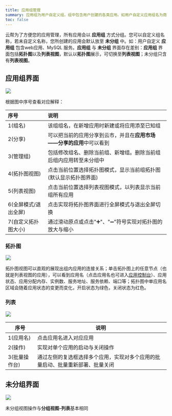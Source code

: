 ```yaml
---
title: 应用组管理
summary: 应用组为用户自定义组，组中包含用户创建的各类应用。如用户自定义应用组名为商城应用，该组包含web应用于MySQL 服务。应用组与未分组界面存在差别：应用组界面包括拓扑图以及列表视图，默认以拓扑图展示，可切换至列表视图；未分组只含有列表视图。
toc: false
---
```


云帮为了方便您的应用管理，所有应用会以 **应用组** 方式分组。您可以自定义组名称，若未自定义名称，您所创建的应用会默认放至 **未分组** 中。如：用户自定义 **应用组** 包含web应用、MySQL 服务。**应用组** 与 **未分组** 界面存在差别：**应用组** 界面包括**拓扑图**以及**列表视图**，默认以**拓扑图**展示，可切换至**列表视图**；未分组只含有**列表视图**。

<div id="toc"></div>

## 应用组界面

<img src="https://static.goodrain.com/images/acp/docs/user-docs/myapps/myapp-introduce1.png" style="border:1px solid #eee;max-width:100%" />

根据图中序号查看对应解释：

| 序号           | 说明                                    |
| :----------- | :------------------------------------ |
| 1(组名)        | 该组组名，在新增应用时新建或将应用添至已知组                |
| 2(分享)        | 可以把当前的应用分享到云市，并且在**应用市场——分享的应用**中可以看到 |
| 3(管理组)       | 包括修改组名、删除当前组、新增组。删除当前组后组内应用转至未分组中     |
| 4(拓扑图视图)     | 点击当前位置选择拓扑图模式，显示当前组拓扑图(默认显示拓扑图界面)     |
| 5(列表视图)      | 点击当前位置选择列表视图模式，以列表显示当前组所有应用           |
| 6(全屏模式/退出全屏) | 点击实现将拓扑图界面进行全屏模式与退出全屏切换               |
| 7(自定义拓扑图大小)  | 通过滑动原点或点击"➕"、"➖"符号实现对拓扑图的放大与缩小        |

### 拓扑图

<img src="https://static.goodrain.com/images/acp/docs/user-docs/myapps/myapp-introduce2.png" style="border:1px solid #eee;max-width:100%" />

拓扑图视图可以直观的展现出组内应用的连接关系；单击拓扑图上的任意节点（也就是列表视图的应用），可以看到应用名（点击应用名也可进入[应用控制台](myapp-platform-overview.html)）、应用状态、应用分配内存、实例数、服务地址、服务依赖、端口等；拓扑图中单应用名区域会随着应用状态的变更而变化，开启状态为绿色，关闭状态为红色。

### 列表

<img src="https://static.goodrain.com/images/acp/docs/user-docs/myapps/myapp-introduce3.png" style="border:1px solid #eee;max-width:100%" />

| 序号       | 说明                                      |
| -------- | --------------------------------------- |
| 1(应用名)   | 点击应用名进入对应应用                             |
| 2(操作)    | 实现对单个应用的启动与关闭操作                         |
| 3(批量操作台) | 通过左侧的复选框选择多个应用，实现对多个应用的批量启动、批量重新部署、批量关闭 |

## 未分组界面

<img src="https://static.goodrain.com/images/acp/docs/user-docs/myapps/myapp-introduce4.png" style="border:1px solid #eee;max-width:100%" />

未分组视图操作与**分组视图-列表**基本相同